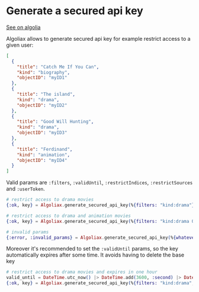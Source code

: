 # Generate a secured api key

[See on algolia](https://www.algolia.com/doc/guides/security/api-keys/how-to/user-restricted-access-to-data/#generating-a-secured-api-key)

Algoliax allows to generate secured api key for example restrict access to a given user:

```json
[
  {
    "title": "Catch Me If You Can",
    "kind": "biography",
    "objectID": "myID1"
  },
  {
    "title": "The island",
    "kind": "drama",
    "objectID": "myID2"
  },
  {
    "title": "Good Will Hunting",
    "kind": "drama",
    "objectID": "myID3"
  },
  {
    "title": "Ferdinand",
    "kind": "animation",
    "objectID": "myID4"
  }
]
```

Valid params are `:filters`, `:validUntil`, `:restrictIndices`, `:restrictSources` and `:userToken`.

```elixir
# restrict access to drama movies
{:ok, key} = Algoliax.generate_secured_api_key(%{filters: "kind:drama"})

# restrict access to drama and animation movies
{:ok, key} = Algoliax.generate_secured_api_key(%{filters: "kind:drama OR kind:animation"})

# invalid params
{:error, :invalid_params} = Algoliax.generate_secured_api_key(%{whatever: "test:10"})
```

Moreover it's recommended to set the `:validUntil` params, so the key automatically expires after some time. It avoids having to delete the base key

```elixir
# restrict access to drama movies and expires in one hour
valid_until = DateTime.utc_now() |> DateTime.add(3600, :second) |> DateTime.to_unix()
{:ok, key} = Algoliax.generate_secured_api_key(%{filters: "kind:drama", validUntil: valid_until})
```
